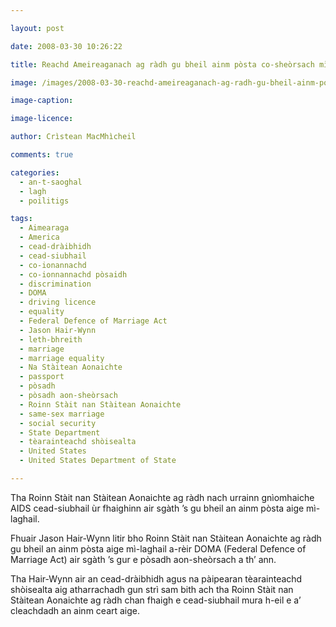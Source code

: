 ```yaml
---

layout: post

date: 2008-03-30 10:26:22

title: Reachd Ameireaganach ag ràdh gu bheil ainm pòsta co-sheòrsach mì-laghail

image: /images/2008-03-30-reachd-ameireaganach-ag-radh-gu-bheil-ainm-posta-co-sheorsach-mi-laghail.jpg

image-caption:

image-licence:

author: Crìstean MacMhìcheil

comments: true

categories:
  - an-t-saoghal
  - lagh
  - poilitigs

tags:
  - Aimearaga
  - America
  - cead-dràibhidh
  - cead-siubhail
  - co-ionannachd
  - co-ionnannachd pòsaidh
  - discrimination
  - DOMA
  - driving licence
  - equality
  - Federal Defence of Marriage Act
  - Jason Hair-Wynn
  - leth-bhreith
  - marriage
  - marriage equality
  - Na Stàitean Aonaichte
  - passport
  - pòsadh
  - pòsadh aon-sheòrsach
  - Roinn Stàit nan Stàitean Aonaichte
  - same-sex marriage
  - social security
  - State Department
  - tèarainteachd shòisealta
  - United States
  - United States Department of State

---
```


Tha Roinn Stàit nan Stàitean Aonaichte ag ràdh nach urrainn gnìomhaiche AIDS cead-siubhail ùr fhaighinn air sgàth ’s gu bheil an ainm pòsta aige mì-laghail.

<!--more-->

Fhuair Jason Hair-Wynn litir bho Roinn Stàit nan Stàitean Aonaichte ag ràdh gu bheil an ainm pòsta aige mì-laghail a-rèir DOMA (Federal Defence of Marriage Act) air sgàth ’s gur e pòsadh aon-sheòrsach a th’ ann.

Tha Hair-Wynn air an cead-dràibhidh agus na pàipearan tèarainteachd shòisealta aig atharrachadh gun strì sam bith ach tha Roinn Stàit nan Stàitean Aonaichte ag ràdh chan fhaigh e cead-siubhail mura h-eil e a’ cleachdadh an ainm ceart aige.
